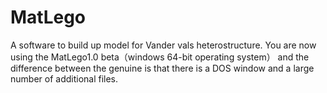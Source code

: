 # MatLego
A software to build up model for Vander vals heterostructure. 
You are now using the MatLego1.0 beta（windows 64-bit operating system）
and the difference between the genuine is that there is a DOS window 
and a large number of additional files. 

